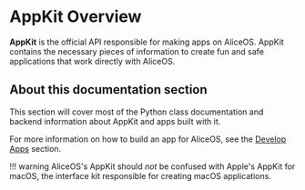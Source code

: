 # AppKit Overview

**AppKit** is the official API responsible for making apps on AliceOS. AppKit contains the necessary pieces of information to create fun and safe applications that work directly with AliceOS.

## About this documentation section

This section will cover most of the Python class documentation and backend information about AppKit and apps built with it.

For more information on how to build an app for AliceOS, see the [Develop Apps](../../Develop-Apps) section.

!!! warning
    AliceOS's AppKit should _not_ be confused with Apple's AppKit for macOS, the interface kit responsible for creating macOS applications.
